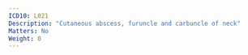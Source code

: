 ```yaml
---
ICD10: L021
Description: "Cutaneous abscess, furuncle and carbuncle of neck"
Matters: No
Weight: 0
---
```

